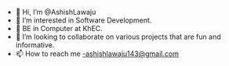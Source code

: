 - 👋 Hi, I’m @AshishLawaju
- 👀 I’m interested in Software Development.
- 🌱 BE in Computer at KhEC.
- 💞️ I’m looking to collaborate on various projects that are fun and informative.
- 📫 How to reach me -ashishlawaju143@gmail.com

